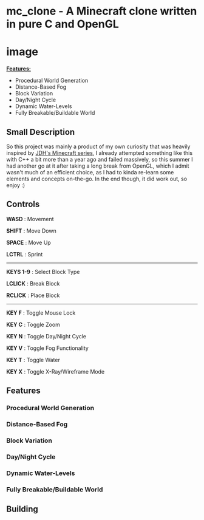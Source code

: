 # mc_clone - A Minecraft clone written in pure C and OpenGL

# image

<b>[Features:](https://github.com/notmax6677/mc_clone/edit/main/README.md#features)</b>
- Procedural World Generation
- Distance-Based Fog
- Block Variation
- Day/Night Cycle
- Dynamic Water-Levels
- Fully Breakable/Buildable World

## Small Description
So this project was mainly a product of my own curiosity that was heavily inspired by [JDH's Minecraft series](https://github.com/jdah/minecraft-weekend),
I already attempted something like this with C++ a bit more than a year ago and failed massively, so this summer I had another go at it after taking a long break from OpenGL,
which I admit wasn't much of an efficient choice, as I had to kinda re-learn some elements and concepts on-the-go. In the end though, it did work out, so enjoy :)

## Controls
<b>WASD</b> : Movement

<b>SHIFT</b> : Move Down

<b>SPACE</b> : Move Up

<b>LCTRL</b> : Sprint

<hr>

<b>KEYS 1-9</b> : Select Block Type

<b>LCLICK</b> : Break Block

<b>RCLICK</b> : Place Block

<hr>

<b>KEY F</b> : Toggle Mouse Lock

<b>KEY C</b> : Toggle Zoom

<b>KEY N</b> : Toggle Day/Night Cycle

<b>KEY V</b> : Toggle Fog Functionality

<b>KEY T</b> : Toggle Water

<b>KEY X</b> : Toggle X-Ray/Wireframe Mode

## Features

### Procedural World Generation

### Distance-Based Fog

### Block Variation

### Day/Night Cycle

### Dynamic Water-Levels

### Fully Breakable/Buildable World

## Building
